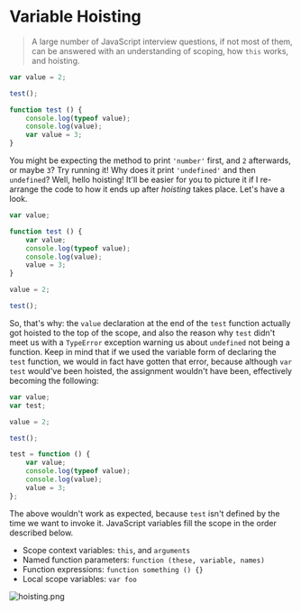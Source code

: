 # Variable Hoisting

> A large number of JavaScript interview questions, if not most of them, can be answered with an understanding of scoping, how `this` works, and hoisting.

```js
var value = 2;

test();

function test () {
    console.log(typeof value);
    console.log(value);
    var value = 3;
}
```

You might be expecting the method to print `'number'` first, and `2` afterwards, or maybe `3`? Try running it! Why does it print `'undefined'` and then `undefined`? Well, hello hoisting! It'll be easier for you to picture it if I re-arrange the code to how it ends up after _hoisting_ takes place. Let's have a look.

```js
var value;

function test () {
    var value;
    console.log(typeof value);
    console.log(value);
    value = 3;
}

value = 2;

test();
```

So, that's why: the `value` declaration at the end of the `test` function actually got hoisted to the top of the scope, and also the reason why `test` didn't meet us with a `TypeError` exception warning us about `undefined` not being a function. Keep in mind that if we used the variable form of declaring the `test` function, we would in fact have gotten that error, because although `var test` would've been hoisted, the assignment wouldn't have been, effectively becoming the following:

```js
var value;
var test;

value = 2;

test();

test = function () {
    var value;
    console.log(typeof value);
    console.log(value);
    value = 3;
};
```

The above wouldn't work as expected, because `test` isn't defined by the time we want to invoke it. JavaScript variables fill the scope in the order described below.

- Scope context variables: `this`, and `arguments`
- Named function parameters: `function (these, variable, names)`
- Function expressions: `function something () {}`
- Local scope variables: `var foo`

![hoisting.png][1]

  [1]: http://i.imgur.com/eGT7oTe.png "Variable hoisting in action"

